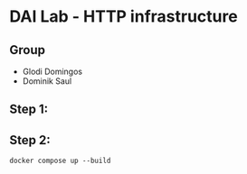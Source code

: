 # DAI Lab - HTTP infrastructure

## Group
* Glodi Domingos
* Dominik Saul


## Step 1: 


## Step 2:

`docker compose up --build`